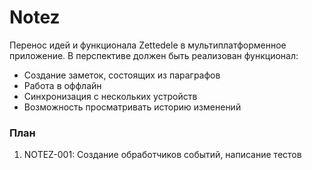 # Notez

Перенос идей и функционала Zettedele в мультиплатформенное приложение.
В перспективе должен быть реализован функционал:
- Создание заметок, состоящих из параграфов
- Работа в оффлайн
- Синхронизация с нескольких устройств
- Возможность просматривать историю изменений

### План

<ol>
    <li>NOTEZ-001: Создание обработчиков событий, написание тестов</li>
</ol>